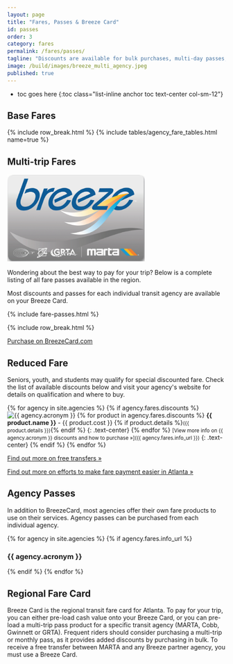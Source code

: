```yaml
---
layout: page
title: "Fares, Passes & Breeze Card"
id: passes
order: 3
category: fares
permalink: /fares/passes/
tagline: "Discounts are available for bulk purchases, multi-day passes, seniors, and youth."
image: /build/images/breeze_multi_agency.jpeg
published: true
---
```



* toc goes here
{:toc class="list-inline anchor toc text-center col-sm-12"}

## Base Fares

{% include row_break.html %}
{% include tables/agency_fare_tables.html name=true %}

## Multi-trip Fares

<div class="col-sm-6 col-xs-12 pull-right">
	<img class="img-responsive center-block" style="max-height: 200px" src="/assets/images/Breeze.png" alt="Breeze Card">
</div>

Wondering about the best way to pay for your trip?  Below is a complete listing of all fare passes available in the region.

Most discounts and passes for each individual transit agency are available on your Breeze Card.

{% include fare-passes.html %}

{% include row_break.html %}
<p class="text-center bottom-buffer"><a class="btn btn-lg btn-primary top-buffer" href="http://breezecard.com/">Purchase on BreezeCard.com <span class="glyphicon glyphicon-new-window" aria-hidden="true"></span></a></p>

## Reduced Fare

Seniors, youth, and students may qualify for special discounted fare.  Check the list of available discounts below and visit your agency's website for details on qualification and where to buy.

{% for agency in site.agencies %}
{% if agency.fares.discounts %}
<img src="{{ agency.logo }}" style="max-width:200px" class="img-responsive center-block" alt="{{ agency.acronym }}" title="{{ agency.acronym }}">
{% for product in agency.fares.discounts %}
**{{ product.name }}** - {{ product.cost }} {% if product.details %}<small>({{ product.details }})</small>{% endif %}
{: .text-center}
{% endfor %}
<small>[View more info on {{ agency.acronym }} discounts and how to purchase »]({{ agency.fares.info_url }})</small>
{: .text-center}
{% endif %}
{% endfor %}



[Find out more on free transfers »](/fares/transfers)

[Find out more on efforts to make fare payment easier in Atlanta »](/about/regional-transit)

## Agency Passes

<div class="row">
	<div class="col-sm-6">
		<p>
			In addition to BreezeCard, most agencies offer their own fare products to use on their services. Agency passes can be purchased from each individual agency.
		</p>
	</div>
	<div class="col-sm-6">
		<div class="row">
			{% for agency in site.agencies %}
			{% if agency.fares.info_url %}
			<div class="col-xs-6">
				<div class="thumbnail">
					<div class="caption">
						<h3>{{ agency.acronym }}</h3>
						<a class="btn btn-primary top-buffer" target="_blank" href="{{ agency.fares.info_url }}" alt="Fare information" title="Fare information"><i class="fa fa-info-circle"></i></a>
						<a class="btn btn-success top-buffer" target="_blank" href="{{ agency.fares.purchase_url }}" alt="Purchase fare" title="Purchase fare"><i class="fa fa-shopping-cart"></i></a>
					</div>
				</div>
			</div>
			{% endif %}
			{% endfor %}
		</div>
	</div>
</div>

## Regional Fare Card

Breeze Card is the regional transit fare card for Atlanta.  To pay for your trip, you can either pre-load cash value onto your Breeze Card, or you can pre-load a multi-trip pass product for a specific transit agency (MARTA, Cobb, Gwinnett or GRTA).  Frequent riders should consider purchasing a multi-trip or monthly pass, as it provides added discounts by purchasing in bulk.  To receive a free transfer between MARTA and any Breeze partner agency, you must use a Breeze Card.

